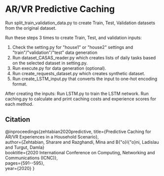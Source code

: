 # AR/VR Predictive Caching

Run split_train_validation_data.py to create Train, Test, Validation datasets from the original dataset.

Run these steps 3 times to create Train, Test, and validation inputs:

1. Check the setting.py for "house1" or "house2" settings and "train"/"validation"/"test" data generation
2. Run dataset_CASAS_reader.py which creates lists of daily tasks based on the selected dataset in setting.py.
3. Run execute.py for data generation (optional).
4. Run create_requests_dataset.py which creates synthetic dataset.
5. Run create_LSTM_input.py that converts the input to one-hot encoding format.

After creating the inputs:
Run LSTM.py to train the LSTM network.
Run caching.py to calculate and print caching costs and experience scores for each method. 

## Citation

@inproceedings{zehtabian2020predictive,
  title={Predictive Caching for AR/VR Experiences in a Household Scenario},  
  author={Zehtabian, Sharare and Razghandi, Mina and B{\"o}l{\"o}ni, Ladislau and Turgut, Damla}  
  booktitle={2020 International Conference on Computing, Networking and Communications (ICNC)},  
  pages={591--595},  
  year={2020}
}
